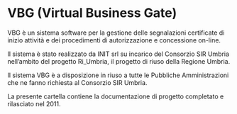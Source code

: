 # VBG (Virtual Business Gate) #

VBG è un sistema software per la gestione delle segnalazioni certificate di inizio attività e dei 
procedimenti di autorizzazione e concessione on-line. 

Il sistema è stato realizzato da INIT srl su incarico del Consorzio SIR Umbria nell’ambito del progetto Ri_Umbria, 
il progetto di riuso della Regione Umbria.

Il sistema VBG è a disposizione in riuso a tutte le Pubbliche Amministrazioni che ne fanno richiesta al Consorzio SIR Umbria.

La presente cartella contiene la documentazione di progetto completato e rilasciato nel 2011.